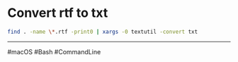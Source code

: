 # Convert rtf to txt

```bash
find . -name \*.rtf -print0 | xargs -0 textutil -convert txt
```

---

#macOS #Bash #CommandLine